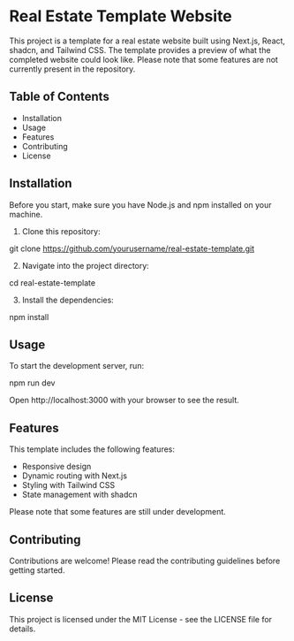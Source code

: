 # Real Estate Template Website

This project is a template for a real estate website built using Next.js, React, shadcn, and Tailwind CSS. The template provides a preview of what the completed website could look like. Please note that some features are not currently present in the repository.

## Table of Contents

- Installation
- Usage
- Features
- Contributing
- License

## Installation

Before you start, make sure you have Node.js and npm installed on your machine.

1. Clone this repository:

git clone https://github.com/yourusername/real-estate-template.git

2. Navigate into the project directory:

cd real-estate-template

3. Install the dependencies:

npm install


## Usage

To start the development server, run:


npm run dev


Open http://localhost:3000 with your browser to see the result.

## Features

This template includes the following features:

- Responsive design
- Dynamic routing with Next.js
- Styling with Tailwind CSS
- State management with shadcn

Please note that some features are still under development.

## Contributing

Contributions are welcome! Please read the contributing guidelines before getting started.

## License

This project is licensed under the MIT License - see the LICENSE file for details.
